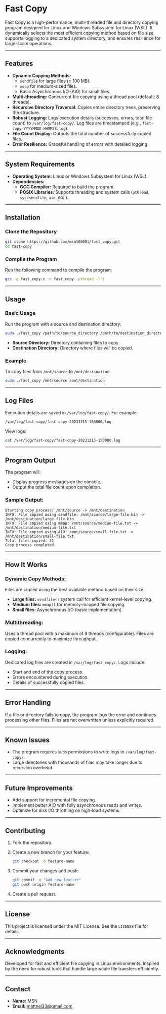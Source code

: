 # Fast Copy

Fast Copy is a high-performance, multi-threaded file and directory copying program designed for Linux and Windows Subsystem for Linux (WSL). It dynamically selects the most efficient copying method based on file size, supports logging to a dedicated system directory, and ensures resilience for large-scale operations.

---

## Features

- **Dynamic Copying Methods:**
  - `sendfile` for large files (≥ 100 MB).
  - `mmap` for medium-sized files.
  - Basic Asynchronous I/O (AIO) for small files.
- **Multi-threading:** Concurrent file copying using a thread pool (default: 8 threads).
- **Recursive Directory Traversal:** Copies entire directory trees, preserving the structure.
- **Robust Logging:** Logs execution details (successes, errors, total file count) to `/var/log/fast-copy/`. Log files are timestamped (e.g., `fast-copy-YYYYMMDD-HHMMSS.log`).
- **File Count Display:** Outputs the total number of successfully copied files.
- **Error Resilience:** Graceful handling of errors with detailed logging.

---

## System Requirements

- **Operating System:** Linux or Windows Subsystem for Linux (WSL).
- **Dependencies:**
  - **GCC Compiler:** Required to build the program.
  - **POSIX Libraries:** Supports threading and system calls (`pthread`, `sys/sendfile`, `aio`, etc.).

---

## Installation

### Clone the Repository

```bash
git clone https://github.com/msn100001/fast_copy.git
cd fast-copy
```

### Compile the Program

Run the following command to compile the program:

```bash
gcc -g fast_copy.c -o fast_copy -pthread -lrt
```

---

## Usage

### Basic Usage

Run the program with a source and destination directory:

```bash
sudo ./fast_copy /path/to/source_directory /path/to/destination_directory
```

- **Source Directory:** Directory containing files to copy.
- **Destination Directory:** Directory where files will be copied.

### Example

To copy files from `/mnt/source` to `/mnt/destination`:

```bash
sudo ./fast_copy /mnt/source /mnt/destination
```

---

## Log Files

Execution details are saved in `/var/log/fast-copy/`. For example:

```bash
/var/log/fast-copy/fast-copy-20231215-150000.log
```

View logs:

```bash
cat /var/log/fast-copy/fast-copy-20231215-150000.log
```

---

## Program Output

The program will:

- Display progress messages on the console.
- Output the total file count upon completion.

### Sample Output:

```text
Starting copy process: /mnt/source -> /mnt/destination
INFO: File copied using sendfile: /mnt/source/large-file.bin -> /mnt/destination/large-file.bin
INFO: File copied using mmap: /mnt/source/medium-file.txt -> /mnt/destination/medium-file.txt
INFO: File copied using AIO: /mnt/source/small-file.txt -> /mnt/destination/small-file.txt
Total files copied: 42
Copy process completed.
```

---

## How It Works

### Dynamic Copy Methods:

Files are copied using the best available method based on their size:

- **Large files:** `sendfile()` system call for efficient kernel-level copying.
- **Medium files:** `mmap()` for memory-mapped file copying.
- **Small files:** Asynchronous I/O (basic implementation).

### Multithreading:

Uses a thread pool with a maximum of 8 threads (configurable). Files are copied concurrently to maximize throughput.

### Logging:

Dedicated log files are created in `/var/log/fast-copy/`. Logs include:

- Start and end of the copy process.
- Errors encountered during execution.
- Details of successfully copied files.

---

## Error Handling

If a file or directory fails to copy, the program logs the error and continues processing other files. Files are not overwritten unless explicitly required.

---

## Known Issues

- The program requires `sudo` permissions to write logs to `/var/log/fast-copy/`.
- Large directories with thousands of files may take longer due to recursion overhead.

---

## Future Improvements

- Add support for incremental file copying.
- Implement better AIO with fully asynchronous reads and writes.
- Optimize for disk I/O throttling on high-load systems.

---

## Contributing

1. Fork the repository.
2. Create a new branch for your feature:

    ```bash
    git checkout -b feature-name
    ```

3. Commit your changes and push:

    ```bash
    git commit -m "Add new feature"
    git push origin feature-name
    ```

4. Create a pull request.

---

## License

This project is licensed under the MIT License. See the `LICENSE` file for details.

---

## Acknowledgments

Developed for fast and efficient file copying in Linux environments. Inspired by the need for robust tools that handle large-scale file transfers efficiently.

---

## Contact

- **Name:** MSN
- **Email:** [mattnel33@gmail.com](mailto:mattnel33@gmail.com)


